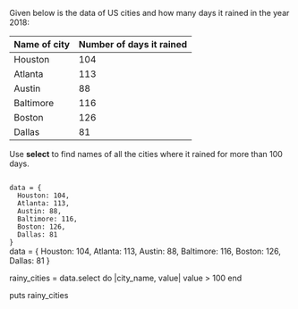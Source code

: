 Given below is the data of US cities
and
how many days it rained in the year 2018:

|Name of city| Number of days it rained|
|--|--|
|Houston | 104|
|Atlanta | 113|
|Austin | 88|
|Baltimore | 116|
|Boston | 126|
|Dallas | 81|

Use **select** to
find names of all the cities
where it rained for more
than 100 days.

<codeblock language="ruby" type="exercise" testMode="fixedInput">
<code>
data = {
  Houston: 104,
  Atlanta: 113,
  Austin: 88,
  Baltimore: 116,
  Boston: 126,
  Dallas: 81
}
</code>

<solution>
data = {
  Houston: 104,
  Atlanta: 113,
  Austin: 88,
  Baltimore: 116,
  Boston: 126,
  Dallas: 81
}

rainy_cities = data.select do |city_name, value|
  value > 100
end

puts rainy_cities
</solution>
</codeblock>

